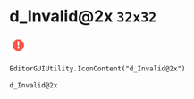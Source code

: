 # d_Invalid@2x `32x32`
<img src="/img/d_Invalid@2x.png" width=32 height=32>

``` CSharp
EditorGUIUtility.IconContent("d_Invalid@2x")
```
```
d_Invalid@2x
```
